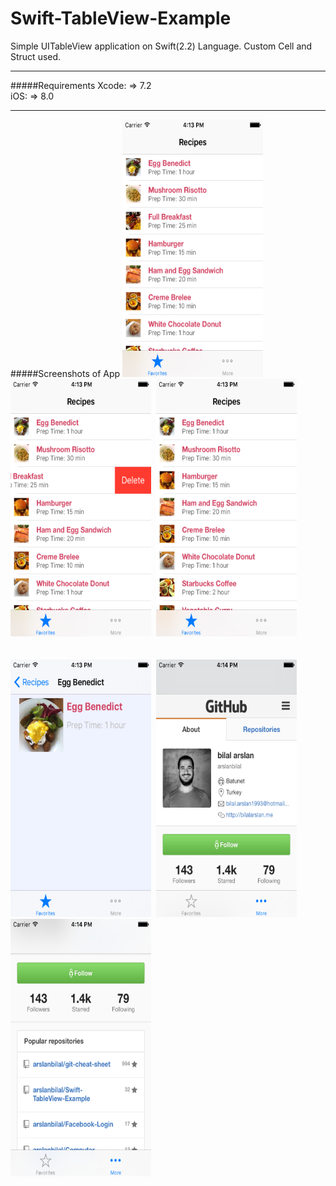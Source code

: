 Swift-TableView-Example
=======================

Simple UITableView application on Swift(2.2) Language. Custom Cell and Struct used.
<hr>
#####Requirements
Xcode: => 7.2 <br>
iOS: => 8.0 <br>
<hr>
#####Screenshots of App
<img src="https://github.com/arslanbilal/Swift-TableView-Example/raw/master/Swift-TableView-Example/Screen%20Captures/img1.png" height="412" width="225">&nbsp;
<img src="https://github.com/arslanbilal/Swift-TableView-Example/raw/master/Swift-TableView-Example/Screen%20Captures/img2.png" height="412" width="225">&nbsp;
<img src="https://github.com/arslanbilal/Swift-TableView-Example/raw/master/Swift-TableView-Example/Screen%20Captures/img3.png" height="412" width="225"><br>
<br><br>
<img src="https://github.com/arslanbilal/Swift-TableView-Example/raw/master/Swift-TableView-Example/Screen%20Captures/img4.png" height="412" width="225">&nbsp;
<img src="https://github.com/arslanbilal/Swift-TableView-Example/raw/master/Swift-TableView-Example/Screen%20Captures/img5.png" height="412" width="225">&nbsp;
<img src="https://github.com/arslanbilal/Swift-TableView-Example/raw/master/Swift-TableView-Example/Screen%20Captures/img6.png" height="412" width="225"><br>
